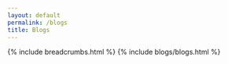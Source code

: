 ```yaml
---
layout: default
permalink: /blogs
title: Blogs
---
```


<main id="main">

  {% include breadcrumbs.html %}
  {% include blogs/blogs.html %}

</main>